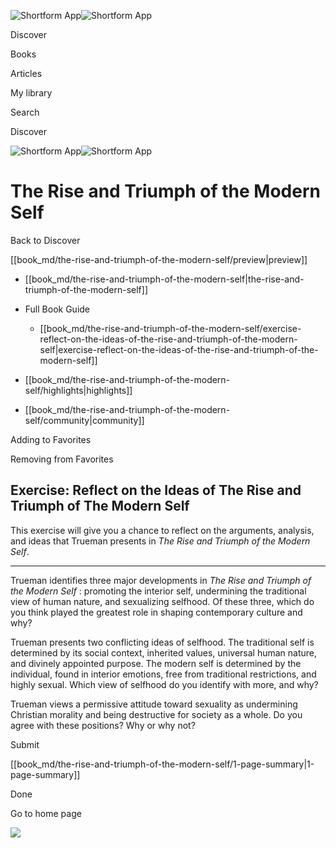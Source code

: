 ![Shortform App](/img/logo.36a2399e.svg)![Shortform App](/img/logo-dark.70c1b072.svg)

Discover

Books

Articles

My library

Search

Discover

![Shortform App](/img/logo.36a2399e.svg)![Shortform App](/img/logo-dark.70c1b072.svg)

# The Rise and Triumph of the Modern Self

Back to Discover

[[book_md/the-rise-and-triumph-of-the-modern-self/preview|preview]]

  * [[book_md/the-rise-and-triumph-of-the-modern-self|the-rise-and-triumph-of-the-modern-self]]
  * Full Book Guide

    * [[book_md/the-rise-and-triumph-of-the-modern-self/exercise-reflect-on-the-ideas-of-the-rise-and-triumph-of-the-modern-self|exercise-reflect-on-the-ideas-of-the-rise-and-triumph-of-the-modern-self]]
  * [[book_md/the-rise-and-triumph-of-the-modern-self/highlights|highlights]]
  * [[book_md/the-rise-and-triumph-of-the-modern-self/community|community]]



Adding to Favorites 

Removing from Favorites 

## Exercise: Reflect on the Ideas of The Rise and Triumph of The Modern Self

This exercise will give you a chance to reflect on the arguments, analysis, and ideas that Trueman presents in _The Rise and Triumph of the Modern Self_.

* * *

Trueman identifies three major developments in _The Rise and Triumph of the Modern Self_ : promoting the interior self, undermining the traditional view of human nature, and sexualizing selfhood. Of these three, which do you think played the greatest role in shaping contemporary culture and why?

Trueman presents two conflicting ideas of selfhood. The traditional self is determined by its social context, inherited values, universal human nature, and divinely appointed purpose. The modern self is determined by the individual, found in interior emotions, free from traditional restrictions, and highly sexual. Which view of selfhood do you identify with more, and why?

Trueman views a permissive attitude toward sexuality as undermining Christian morality and being destructive for society as a whole. Do you agree with these positions? Why or why not?

Submit 

[[book_md/the-rise-and-triumph-of-the-modern-self/1-page-summary|1-page-summary]]

Done

Go to home page 

![](https://bat.bing.com/action/0?ti=56018282&Ver=2&mid=18437586-bbdd-45a0-b0cc-72251dec6e12&sid=1711133063fa11eebdec89a8b8ae3bbc&vid=171147a063fa11eea7440fcfeb230d96&vids=0&msclkid=N&pi=0&lg=en-US&sw=800&sh=600&sc=24&nwd=1&tl=Shortform%20%7C%20The%20Rise%20and%20Triumph%20of%20the%20Modern%20Self&p=https%3A%2F%2Fwww.shortform.com%2Fapp%2Fbook%2Fthe-rise-and-triumph-of-the-modern-self%2Fexercise-reflect-on-the-ideas-of-the-rise-and-triumph-of-the-modern-self&r=&lt=410&evt=pageLoad&sv=1&rn=685025)
